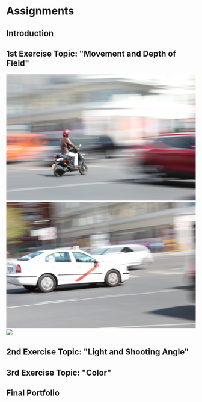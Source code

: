 Assignments
============

## Introduction

## 1st Exercise Topic: "Movement and Depth of Field"

<div class="pure-g">
    <div class="pure-u-1-3"><img class="pure-img" src="photos/IMG_0103.JPG" /></div>
    <div class="pure-u-1-3"><img class="pure-img" src="photos/IMG_0086.JPG" /></div>
    <div class="pure-u-1-3"><img class="pure-img" src="photos/IMG_0081.JPG" /></div>
</div>

## 2nd Exercise Topic: "Light and Shooting Angle"



## 3rd Exercise Topic: "Color"



## Final Portfolio




